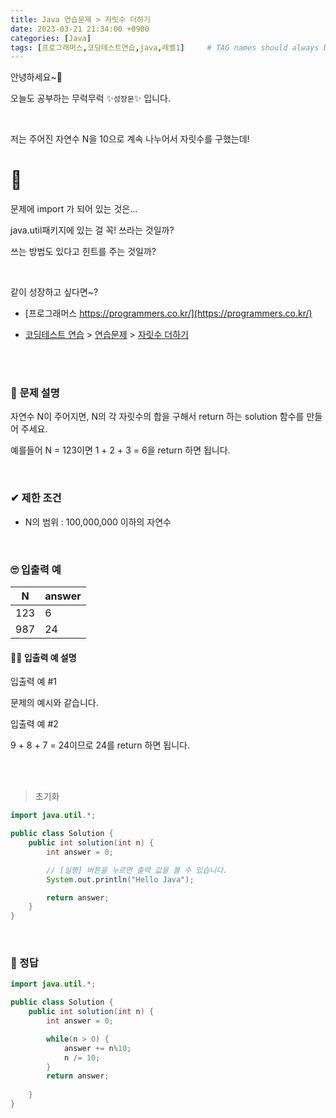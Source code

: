 ```yaml
---
title: Java 연습문제 > 자릿수 더하기
date: 2023-03-21 21:34:00 +0900
categories: [Java]
tags: [프로그래머스,코딩테스트연습,java,레벨1]     # TAG names should always be lowercase
---
```



안녕하세요~👋

오늘도 공부하는 무럭무럭 ✨`성장몬`✨ 입니다. 

<br>

저는 주어진 자연수 N을 10으로 계속 나누어서 자릿수를 구했는데!

<h1>🤔</h1>

문제에 import 가 되어 있는 것은...

java.util패키지에 있는 걸 꼭! 쓰라는 것일까?

쓰는 방법도 있다고 힌트를 주는 것일까?

<br>

같이 성장하고 싶다면~?

+ [프로그래머스 https://programmers.co.kr/](https://programmers.co.kr/)

+ [코딩테스트 연습](https://school.programmers.co.kr/learn/challenges) > [연습문제](https://school.programmers.co.kr/learn/challenges) > [자릿수 더하기](https://school.programmers.co.kr/learn/courses/30/lessons/12931)

<br>

<br>

### 📝 **문제 설명**

자연수 N이 주어지면, N의 각 자릿수의 합을 구해서 return 하는 solution 함수를 만들어 주세요.

예를들어 N = 123이면 1 + 2 + 3 = 6을 return 하면 됩니다.

<br>

### ✔ **제한 조건**

- N의 범위 : 100,000,000 이하의 자연수

<br>

### 🙄 **입출력 예**

| N    | answer |
| ---- | ------ |
| 123  | 6      |
| 987  | 24     |

#### 👩‍🏫 **입출력 예 설명**

입출력 예 #1

문제의 예시와 같습니다.

입출력 예 #2

9 + 8 + 7 = 24이므로 24를 return 하면 됩니다.

<br>

<br>

> 초기화

```java
import java.util.*;

public class Solution {
    public int solution(int n) {
        int answer = 0;

        // [실행] 버튼을 누르면 출력 값을 볼 수 있습니다.
        System.out.println("Hello Java");

        return answer;
    }
}
```

<br>

### 💖 정답

```java
import java.util.*;

public class Solution {
    public int solution(int n) {
        int answer = 0;

        while(n > 0) {
            answer += n%10;
            n /= 10;
        }
        return answer;
            
    }
}
```

